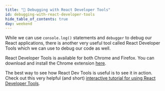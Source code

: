 ```yaml
---
title: "📓 Debugging with React Developer Tools"
id: debugging-with-react-developer-tools
hide_table_of_contents: true
day: weekend
---
```


While we can use `console.log()` statements and `debugger` to debug our React applications, there is another very useful tool called React Developer Tools which we can use to debug our code as well.

React Developer Tools is available for both Chrome and Firefox. You can download and install the Chrome extension [here](https://chrome.google.com/webstore/detail/react-developer-tools/fmkadmapgofadopljbjfkapdkoienihi?hl=en).

The best way to see how React Dev Tools is useful is to see it in action. Check out this very helpful (and short) [interactive tutorial for using React Developer Tools](https://react-devtools-tutorial.now.sh/).
